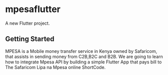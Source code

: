 # mpesaflutter

A new Flutter project.

## Getting Started
MPESA is a Mobile money transfer service in Kenya owned by Safaricom, that assists in sending money from C2B,B2C and B2B. 
We are going to learn how to integrate Mpesa API by building a simple Flutter App that pays bill to The Safaricom Lipa na Mpesa online ShortCode.